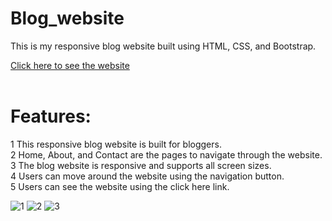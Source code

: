 # Blog_website
This is my responsive blog website built using HTML, CSS, and Bootstrap.

<a href="https://manishgihub.github.io/Blog_website/">Click here to see the website</a><br><br>

# Features:

1 This responsive blog website is built for bloggers.</br>
2 Home, About, and Contact are the pages to navigate through the website.</br>
3 The blog website is responsive and supports all screen sizes.</br> 
4 Users can move around the website using the navigation button.</br>
5 Users can see the website using the click here link.</br>

![1](https://github.com/user-attachments/assets/a8ef0d99-751d-48f0-91db-d9b146d19ce6)
![2](https://github.com/user-attachments/assets/3c22d2ad-3f37-4f4e-a1a8-a38ab40dd162)
![3](https://github.com/user-attachments/assets/e141a8f6-c27f-40fa-8d12-2841388f010d)
